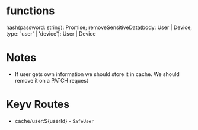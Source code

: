 # functions

hash(password: string): Promise<string>;
removeSensitiveData(body: User | Device, type: 'user' | 'device'): User | Device

# Notes

- If user gets own information we should store it in cache. We should remove it on a PATCH request

# Keyv Routes

- cache/user:${userId} - `SafeUser`
